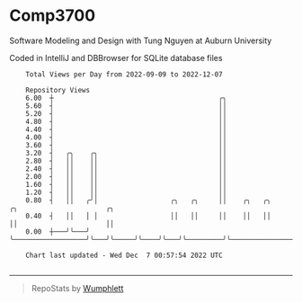# Comp3700

Software Modeling and Design with Tung Nguyen at Auburn University

Coded in IntelliJ and DBBrowser for SQLite database files

```
    Total Views per Day from 2022-09-09 to 2022-12-07

    Repository Views
    6.00  ┼                                         ╭╮
    5.60  ┤                                         ││
    5.20  ┤                                         ││
    4.80  ┤                                         ││
    4.40  ┤                                         ││
    4.00  ┤                                         ││
    3.60  ┤                                         ││
    3.20  ┤   ╭╮    ╭╮                              ││
    2.80  ┤   ││    ││                              ││
    2.40  ┤   ││    ││                              ││
    2.00  ┤   ││    ││                              ││
    1.60  ┤   ││    ││                              ││
    1.20  ┤   ││    ││                              ││
    0.80  ┤   ││   ╭╯│                  ╭╮   ╭╮     ││    ╭╮   ╭╮         ╭╮                      ╭╮
    0.40  ┤   ││   │ │                  ││   ││     ││    ││   ││         ││                      ││
    0.00  ┼───╯╰───╯ ╰──────────────────╯╰───╯╰─────╯╰────╯╰───╯╰─────────╯╰──────────────────────╯╰

    Chart last updated - Wed Dec  7 00:57:54 2022 UTC
    
```

---

> RepoStats by [Wumphlett](https://github.com/Wumphlett)
